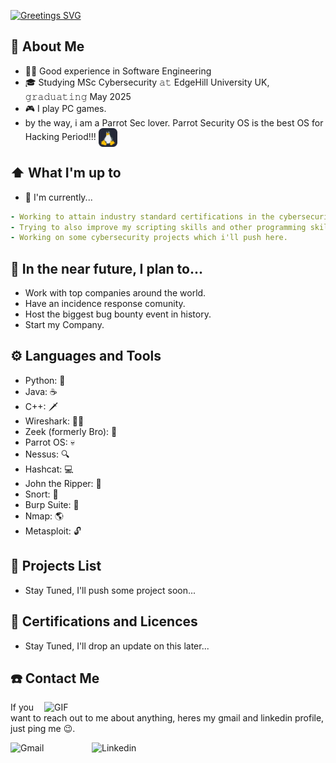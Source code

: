 [![Greetings SVG](https://readme-typing-svg.demolab.com?font=Fira+Code&size=14&pause=1000&color=24F709&background=000000&center=true&multiline=true&random=false&width=800&height=120&lines=Hello+there!;I'm+Otori+Samson,+but+you+can+call+me+'PilotVader',+or+simply+'117';A+cybersecurity+analyst;I'm+here+to+ensure+that+digital+threats+meet+their+match.;I+secure,+I+protect,+I+conquer.;Welcome+to+my+README)]()

## :book: About Me
- 👨‍💻 Good experience in Software Engineering
- 🎓 Studying MSc Cybersecurity 𝚊𝚝 EdgeHill University UK, 𝚐𝚛𝚊𝚍𝚞𝚊𝚝𝚒𝚗𝚐 May 2025
- 🎮 I play PC games.
- by the way, i am a Parrot Sec lover. Parrot Security OS is the best OS for Hacking Period!!! [<img src="https://raw.githubusercontent.com/tandpfun/skill-icons/main/icons/Linux-Dark.svg" height="30em" align="center" alt="Arch Linux Logo" title="Arch Linux Logo"/>](https://parrotsec.org/)

## ⬆ What I'm up to
- 🔨 I'm currently...
```yaml
- Working to attain industry standard certifications in the cybersecurity field.
- Trying to also improve my scripting skills and other programming skills.
- Working on some cybersecurity projects which i'll push here.
```

## 🎯 In the near future, I plan to...

  - Work with top companies around the world.
  - Have an incidence response comunity.
  - Host the biggest bug bounty event in history.
  - Start my Company.

   
## ⚙️ Languages and Tools

  - Python: 🐍
  - Java: ☕️
  - C++: 🗡️
  - Wireshark: 🕵️‍♂️
  - Zeek (formerly Bro): 🎩
  - Parrot OS: 💀
  - Nessus: 🔍
  - Hashcat: 💻
  - John the Ripper: 🔑
  - Snort: 🚨
  - Burp Suite: 🐛
  - Nmap: 🌎
  - Metasploit: 🔓


## 📁 Projects List
- Stay Tuned, I'll push some project soon...

## 📂 Certifications and Licences
- Stay Tuned, I'll drop an update on this later...


## :phone: Contact Me
<p>
 
<img hight="320" width="450" align="right" alt="GIF" src="./assets/93195.gif">

If you want to reach out to me about anything, heres my gmail and linkedin profile, just ping me 😉.

<a href="mailto:pilotsamson@gmail.com">
 <img align="left" alt="Gmail" width="130" hight="100" src="./assets/gmail.png" />
</a>
<a href="https://www.linkedin.com/in/otori-samson/">
  <img align="left" alt="Linkedin" width="150" hight="100" src="./assets/linkedin.png" />
</br>
</br>
</br>
</a>
 </p>
 
</br>
</br>
</br>
</br>
